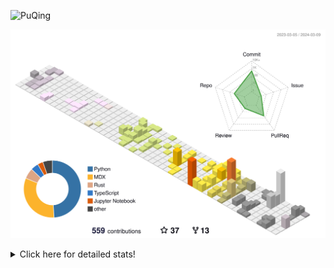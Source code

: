 ![PuQing](https://user-images.githubusercontent.com/27223114/171565019-9a56fae6-b08b-421f-99db-7e830da42371.png)

![](./profile-3d-contrib/profile-season-animate.svg)

<details>
<summary>Click here for detailed stats!</summary>

<!--START_SECTION:waka-->
![Lines of code](https://img.shields.io/badge/From%20Hello%20World%20I%27ve%20Written-1.2%20million%20lines%20of%20code-blue)

**🐱 My GitHub Data** 

> 📦 277.9 kB Used in GitHub's Storage 
 > 
> 🏆 166 Contributions in the Year 2024
 > 
> 🚫 Not Opted to Hire
 > 
> 📜 46 Public Repositories 
 > 
> 🔑 27 Private Repositories 
 > 
**I'm an Early 🐤** 

```text
🌞 Morning                468 commits         ██░░░░░░░░░░░░░░░░░░░░░░░   09.74 % 
🌆 Daytime                2299 commits        ████████████░░░░░░░░░░░░░   47.85 % 
🌃 Evening                1072 commits        ██████░░░░░░░░░░░░░░░░░░░   22.31 % 
🌙 Night                  966 commits         █████░░░░░░░░░░░░░░░░░░░░   20.10 % 
```


📊 **This Week I Spent My Time On** 

```text
💬 Programming Languages: 
TypeScript               7 hrs 23 mins       ██████████░░░░░░░░░░░░░░░   38.01 % 
Python                   7 hrs 17 mins       █████████░░░░░░░░░░░░░░░░   37.47 % 
JSON                     1 hr 47 mins        ██░░░░░░░░░░░░░░░░░░░░░░░   09.24 % 
Bash                     1 hr 3 mins         █░░░░░░░░░░░░░░░░░░░░░░░░   05.43 % 
Rust                     32 mins             █░░░░░░░░░░░░░░░░░░░░░░░░   02.80 % 

🔥 Editors: 
VS Code                  19 hrs 12 mins      █████████████████████████   98.72 % 
Obsidian                 14 mins             ░░░░░░░░░░░░░░░░░░░░░░░░░   01.28 % 

💻 Operating System: 
WSL                      10 hrs 23 mins      █████████████░░░░░░░░░░░░   53.44 % 
Linux                    8 hrs 34 mins       ███████████░░░░░░░░░░░░░░   44.12 % 
Windows                  28 mins             █░░░░░░░░░░░░░░░░░░░░░░░░   02.44 % 
```


<!--END_SECTION:waka-->
</details>
